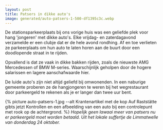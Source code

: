 ```yaml
---
layout: post
title: Patsers in dikke auto's
image: generated/auto-patsers-1-500-df1395c3c.webp
---
```


De stationsparkeerplaats bij ons vorige huis was een geliefde plek voor hang 'jongeren' met dikke auto's. Elke vrijdag- en zaterdagavond verzamelde er een clubje dat er de hele avond rondhing. Af en toe verlieten ze parkeerplaats om hun auto te laten horen aan de buurt door een doodlopende straat in te rijden.

Opvallend is dat ze vaak in dikke bakken rijden, zoals de nieuwste AMG Mercedessen of BMW M-series. Waarschijnlijk geholpen door de hogere salarissen en lagere aanschafwaarde hier.

De luide auto's zijn niet altijd geliefd bij omwonenden. In een naburige gemeente proberen ze de hangjongeren te weren bij het wegrestaurant door parkeergeld te rekenen als je er langer dan twee uur bent.

{% picture auto-patsers-1.jpg --alt Krantenartikel met de kop Auf Raststätte gibts jetzt Kontrollen en een afbeelding van een auto bij een controlepunt met rook op de achtergrond. %}
_Hopelijk geen lawaai meer van patsers nu er parkeergeld moet worden betaald. Uit het lokale suffertje de Limmatwelle van donderdag 24 oktober._
